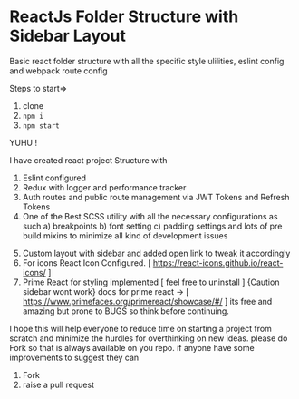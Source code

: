 # ReactJs Folder Structure with Sidebar Layout
Basic react folder structure with all the specific style ulilities, eslint config and webpack route config

Steps to start=>

1. clone
2. `npm i`
3. `npm start`

YUHU !


I have created react project Structure with


1.  Eslint configured
2.  Redux with logger and performance tracker
3.  Auth routes and public route management via JWT Tokens and Refresh Tokens 
4.  One of the Best SCSS utility with all the necessary configurations as such 
a)  breakpoints
b)  font setting
c)  padding settings
    and lots of pre build mixins to minimize all kind of development issues
5)  Custom layout with sidebar and added open link to tweak it accordingly
6)  For icons React Icon Configured. [ https://react-icons.github.io/react-icons/ ]
7)  Prime React for styling implemented [ feel free to uninstall ] {Caution sidebar wont work}
    docs for prime react -> [ https://www.primefaces.org/primereact/showcase/#/ ]
    its free and amazing but prone to BUGS so think before continuing.



I hope this will help everyone to reduce time on starting a project from scratch and minimize the hurdles for overthinking on new ideas.
please do Fork so that is always available on you repo.
if anyone have some improvements to suggest they can

  1. Fork
  2. raise a pull request
